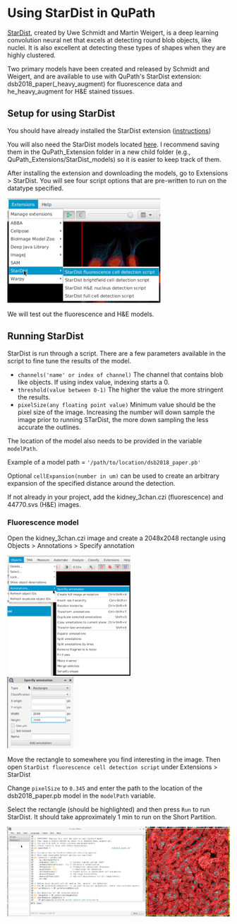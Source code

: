 # Using StarDist in QuPath
[StarDist](https://github.com/stardist), created by Uwe Schmidt and Martin Weigert, is a deep learning convolution neural net that excels at detecting round blob objects, like nuclei. It is also excellent at detecting these types of shapes when they are highly clustered.

Two primary models have been created and released by Schmidt and Weigert, and are available to use with QuPath's StarDist extension: dsb2018_paper(_heavy_augment) for fluorescence data and he_heavy_augment for H&E stained tissues. 

## Setup for using StarDist
You should have already installed the StarDist extension ([instructions](/Tutorials/Setup_extenstions.md))

You will also need the StarDist models located [here](/Tutorials/StarDist_Models/). I recommend saving them in the QuPath_Extension folder in a new child folder (e.g., QuPath_Extensions/StarDist_models) so it is easier to keep track of them.

After installing the extension and downloading the models, go to Extensions > StarDist. You will see four script options that are pre-written to run on the datatype specified.

<img src='/Tutorials/PNGs/StarDist_Scripts.png' width='347' height='237'><br>

We will test out the fluorescence and H&E models.

## Running StarDist
StarDist is run through a script. There are a few parameters available in the script to fine tune the results of the model.

- `channels('name' or index of channel)` The channel that contains blob like objects. If using index value, indexing starts a 0.
- `threshold(value between 0-1)` The higher the value the more stringent the results.
- `pixelSize(any floating point value)` Minimum value should be the pixel size of the image. Increasing the number will down sample the image prior to running STarDist, the more down sampling the less accurate the outlines.

The location of the model also needs to be provided in the variable `modelPath`.

Example of a model path = `'/path/to/location/dsb2018_paper.pb'`

Optional `cellExpansion(number in um)` can be used to create an arbitrary expansion of the specified distance around the detection.

If not already in your project, add the kidney_3chan.czi (fluorescence) and 44770.svs (H&E) images.

### Fluorescence model
Open the kidney_3chan.czi image and create a 2048x2048 rectangle using Objects > Annotations > Specify annotation

<img src='/Tutorials/PNGs/SpecifyAnnotation.png' width='279' height='272'><br>
<img src='/Tutorials/PNGs/SpecifyAnnotation2.png' width='150' height='161'><br>

Move the rectangle to somewhere you find interesting in the image. Then open `StarDist fluorescence cell detection script` under Extensions > StarDist

Change `pixelSize` to `0.345` and enter the path to the location of the dsb2018_paper.pb model in the `modelPath` variable.

Select the rectangle (should be highlighted) and then press `Run` to run StarDist. It should take approximately 1 min to run on the Short Partition.

<img src='/Tutorials/PNGs/StarDist_Results.png' width='533' height='203'>



